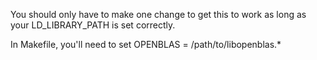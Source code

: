 You should only have to make one change to get this to work as long as your LD_LIBRARY_PATH is set correctly.

In Makefile, you'll need to set OPENBLAS = /path/to/libopenblas.*
